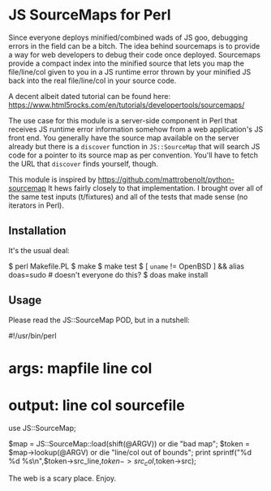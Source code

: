 # JS SourceMaps for Perl

Since everyone deploys minified/combined wads of JS goo, debugging
errors in the field can be a bitch.  The idea behind sourcemaps is to
provide a way for web developers to debug their code once deployed.
Sourcemaps provide a compact index into the minified source that lets
you map the file/line/col given to you in a JS runtime error thrown by
your minified JS back into the real file/line/col in your source code.

A decent albeit dated tutorial can be found here:
    https://www.html5rocks.com/en/tutorials/developertools/sourcemaps/

The use case for this module is a server-side component in Perl that
receives JS runtime error information somehow from a web application's
JS front end.  You generally have the source map available on the
server already but there is a `discover` function in `JS::SourceMap`
that will search JS code for a pointer to its source map as per
convention.  You'll have to fetch the URL that `discover` finds
yourself, though.

This module is inspired by https://github.com/mattrobenolt/python-sourcemap
It hews fairly closely to that implementation.  I brought over all of
the same test inputs (t/fixtures) and all of the tests that
made sense (no iterators in Perl).

## Installation

It's the usual deal:

  $ perl Makefile.PL
  $ make
  $ make test
  $ [ `uname` != OpenBSD ] && alias doas=sudo # doesn't everyone do this?
  $ doas make install

## Usage

Please read the JS::SourceMap POD, but in a nutshell:

  #!/usr/bin/perl
  # args: mapfile line col
  # output: line col sourcefile
  use JS::SourceMap;

  $map = JS::SourceMap::load(shift(@ARGV)) or die "bad map";
  $token = $map->lookup(@ARGV) or die "line/col out of bounds";
  print sprintf("%d %d %s\n",$token->src_line,$token->src_col,$token->src);

The web is a scary place.  Enjoy.
